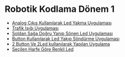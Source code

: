<!--Height-->
<!--Italic-->
# Robotik Kodlama Dönem 1
- [Analog Çıkış Kullanılarak Led Yakma Uygulaması](https://github.com/SelcanTaylan/Robotik-kodlama-donem-1/tree/main/selcantaylan316)
- [Trafik Işığı Uygulaması](https://github.com/SelcanTaylan/Robotik-kodlama-donem-1/tree/main/26.11.2024)
- [Soldan Sağa Doğru Yanıp Sönen Led Uygulaması](https://github.com/SelcanTaylan/Robotik-kodlama-donem-1/tree/main/03.12.2024)
- [Button Kullanılarak Led Yakıp Söndürme Uygulaması](https://github.com/SelcanTaylan/Robotik-kodlama-donem-1/tree/main/10.12.2024)
- [2 Button Ve 2Led kullanılarak Yapılan Uygulama](https://github.com/SelcanTaylan/Robotik-kodlama-donem-1/tree/main/17.12.2024)
- [Seçilen Harfe Göre Renkli Led](https://github.com/SelcanTaylan/Robotik-kodlama-donem-1/tree/main/31.12.2024)

